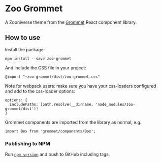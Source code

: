 # Zoo Grommet

A Zooniverse theme from the [Grommet](https://grommet.github.io/) React component library.

## How to use

Install the package:

```
npm install --save zoo-grommet
```

And include the CSS file in your project:

```
@import "~zoo-grommet/dist/zoo-grommet.css"
```

Note for webpack users: make sure you have your css-loaders configured and add to the css-loader options: 
```
options: {
  includePaths: [path.resolve(__dirname, 'node_modules/zoo-grommet/dist')]
}
```

Grommet components are imported from the library as normal, e.g.

```
import Box from 'grommet/components/Box';
```

### Publishing to NPM

Run [`npm version`](https://docs.npmjs.com/cli/version) and push to GitHub including tags.

